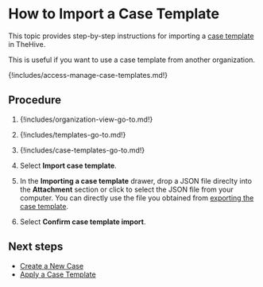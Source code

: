 # How to Import a Case Template

This topic provides step-by-step instructions for importing a [case template](about-case-templates.md) in TheHive.

This is useful if you want to use a case template from another organization.

{!includes/access-manage-case-templates.md!}

## Procedure

1. {!includes/organization-view-go-to.md!}

2. {!includes/templates-go-to.md!}

3. {!includes/case-templates-go-to.md!}

4. Select **Import case template**.

5. In the **Importing a case template** drawer, drop a JSON file direclty into the **Attachment** section or click to select the JSON file from your computer. You can directly use the file you obtained from [exporting the case template](export-a-case-template.md).

6. Select **Confirm case template import**.

## Next steps

* [Create a New Case](../../../../analyst-corner/cases/create-a-new-case.md)
* [Apply a Case Template](../../../../analyst-corner/cases/apply-a-case-template.md)